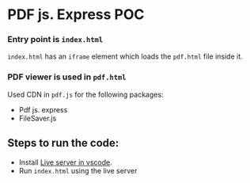 # PDF js. Express POC

### Entry point is `index.html`

`index.html` has an `iframe` element which loads the `pdf.html` file inside it.

### PDF viewer is used in `pdf.html`

Used CDN in `pdf.js` for the following packages: 
- Pdf js. express 
- FileSaver.js


## Steps to run the code:

- Install [Live server in vscode](https://marketplace.visualstudio.com/items?itemName=ritwickdey.LiveServer).
- Run `index.html` using the live server
